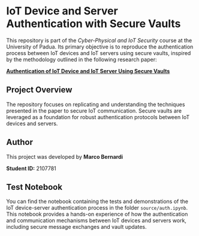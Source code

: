 # IoT Device and Server Authentication with Secure Vaults

This repository is part of the *Cyber-Physical and IoT Security* course at the University of Padua. Its primary objective is to reproduce the authentication process between IoT devices and IoT servers using secure vaults, inspired by the methodology outlined in the following research paper:

[**Authentication of IoT Device and IoT Server Using Secure Vaults**](https://ieeexplore.ieee.org/stamp/stamp.jsp?arnumber=8455985)

## Project Overview
The repository focuses on replicating and understanding the techniques presented in the paper to secure IoT communication. Secure vaults are leveraged as a foundation for robust authentication protocols between IoT devices and servers.

## Author
This project was developed by **Marco Bernardi**

**Student ID:** 2107781

## Test Notebook
You can find the notebook containing the tests and demonstrations of the IoT device-server authentication process in the folder `source/auth.ipynb`. This notebook provides a hands-on experience of how the authentication and communication mechanisms between IoT devices and servers work, including secure message exchanges and vault updates.
